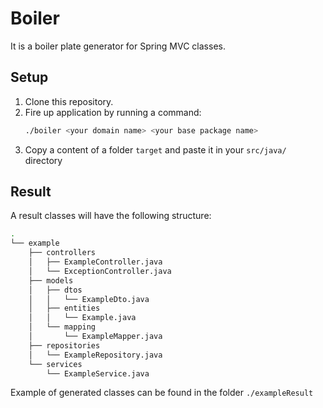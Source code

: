 # Boiler
It is a boiler plate generator for Spring MVC classes.

## Setup
1. Clone this repository.
1. Fire up application by running a command:
    ```bash
    ./boiler <your domain name> <your base package name>
    ```
1. Copy a content of a folder `target` and paste it in your `src/java/` directory

## Result
A result classes will have the following structure:
``` bash
.
└── example
    ├── controllers
    │   ├── ExampleController.java
    │   └── ExceptionController.java
    ├── models
    │   ├── dtos
    │   │   └── ExampleDto.java
    │   ├── entities
    │   │   └── Example.java
    │   └── mapping
    │       └── ExampleMapper.java
    ├── repositories
    │   └── ExampleRepository.java
    └── services
        └── ExampleService.java
```

Example of generated classes can be found in the folder `./exampleResult`